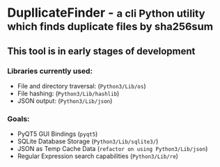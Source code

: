 # DupllicateFinder - <small>a cli Python utility which finds duplicate files by sha256sum</small>

## This tool is in early stages of development

### Libraries currently used:
- File and directory traversal: (`Python3/Lib/os`)
- File hashing: (`Python3/Lib/hashlib`)
- JSON output: (`Python3/Lib/json`)

### Goals:
- PyQT5 GUI Bindings (`pyqt5`)
- SQLite Database Storage (`Python3/Lib/sqlite3/`)
- JSON as Temp Cache Data (`refactor on using Python3/Lib/json`)
- Regular Expression search capabilities (`Python3/Lib/re`)

